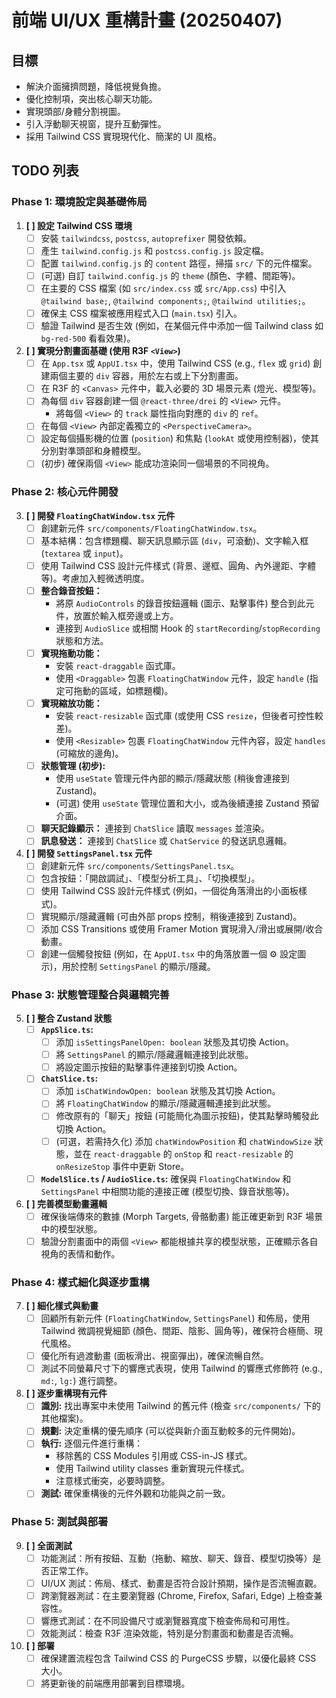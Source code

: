 # 前端 UI/UX 重構計畫 (20250407)

## 目標

-   解決介面擁擠問題，降低視覺負擔。
-   優化控制項，突出核心聊天功能。
-   實現頭部/身體分割視圖。
-   引入浮動聊天視窗，提升互動彈性。
-   採用 Tailwind CSS 實現現代化、簡潔的 UI 風格。

## TODO 列表

### Phase 1: 環境設定與基礎佈局

1.  **[ ] 設定 Tailwind CSS 環境**
    *   [ ] 安裝 `tailwindcss`, `postcss`, `autoprefixer` 開發依賴。
    *   [ ] 產生 `tailwind.config.js` 和 `postcss.config.js` 設定檔。
    *   [ ] 配置 `tailwind.config.js` 的 `content` 路徑，掃描 `src/` 下的元件檔案。
    *   [ ] (可選) 自訂 `tailwind.config.js` 的 `theme` (顏色、字體、間距等)。
    *   [ ] 在主要的 CSS 檔案 (如 `src/index.css` 或 `src/App.css`) 中引入 `@tailwind base;`, `@tailwind components;`, `@tailwind utilities;`。
    *   [ ] 確保主 CSS 檔案被應用程式入口 (`main.tsx`) 引入。
    *   [ ] 驗證 Tailwind 是否生效 (例如，在某個元件中添加一個 Tailwind class 如 `bg-red-500` 看看效果)。

2.  **[ ] 實現分割畫面基礎 (使用 R3F `<View>`)**
    *   [ ] 在 `App.tsx` 或 `AppUI.tsx` 中，使用 Tailwind CSS (e.g., `flex` 或 `grid`) 創建兩個主要的 `div` 容器，用於左右或上下分割畫面。
    *   [ ] 在 R3F 的 `<Canvas>` 元件中，載入必要的 3D 場景元素 (燈光、模型等)。
    *   [ ] 為每個 `div` 容器創建一個 `@react-three/drei` 的 `<View>` 元件。
        *   將每個 `<View>` 的 `track` 屬性指向對應的 `div` 的 `ref`。
    *   [ ] 在每個 `<View>` 內部定義獨立的 `<PerspectiveCamera>`。
    *   [ ] 設定每個攝影機的位置 (`position`) 和焦點 (`lookAt` 或使用控制器)，使其分別對準頭部和身體模型。
    *   [ ] (初步) 確保兩個 `<View>` 能成功渲染同一個場景的不同視角。

### Phase 2: 核心元件開發

3.  **[ ] 開發 `FloatingChatWindow.tsx` 元件**
    *   [ ] 創建新元件 `src/components/FloatingChatWindow.tsx`。
    *   [ ] 基本結構：包含標題欄、聊天訊息顯示區 (`div`，可滾動)、文字輸入框 (`textarea` 或 `input`)。
    *   [ ] 使用 Tailwind CSS 設計元件樣式 (背景、邊框、圓角、內外邊距、字體等)。考慮加入輕微透明度。
    *   [ ] **整合錄音按鈕：**
        *   將原 `AudioControls` 的錄音按鈕邏輯 (圖示、點擊事件) 整合到此元件，放置於輸入框旁邊或上方。
        *   連接到 `AudioSlice` 或相關 Hook 的 `startRecording`/`stopRecording` 狀態和方法。
    *   [ ] **實現拖動功能：**
        *   安裝 `react-draggable` 函式庫。
        *   使用 `<Draggable>` 包裹 `FloatingChatWindow` 元件，設定 `handle` (指定可拖動的區域，如標題欄)。
    *   [ ] **實現縮放功能：**
        *   安裝 `react-resizable` 函式庫 (或使用 CSS `resize`，但後者可控性較差)。
        *   使用 `<Resizable>` 包裹 `FloatingChatWindow` 元件內容，設定 `handles` (可縮放的邊角)。
    *   [ ] **狀態管理 (初步):**
        *   使用 `useState` 管理元件內部的顯示/隱藏狀態 (稍後會連接到 Zustand)。
        *   (可選) 使用 `useState` 管理位置和大小，或為後續連接 Zustand 預留介面。
    *   [ ] **聊天記錄顯示：** 連接到 `ChatSlice` 讀取 `messages` 並渲染。
    *   [ ] **訊息發送：** 連接到 `ChatSlice` 或 `ChatService` 的發送訊息邏輯。

4.  **[ ] 開發 `SettingsPanel.tsx` 元件**
    *   [ ] 創建新元件 `src/components/SettingsPanel.tsx`。
    *   [ ] 包含按鈕：「開啟調試」、「模型分析工具」、「切換模型」。
    *   [ ] 使用 Tailwind CSS 設計元件樣式 (例如，一個從角落滑出的小面板樣式)。
    *   [ ] 實現顯示/隱藏邏輯 (可由外部 props 控制，稍後連接到 Zustand)。
    *   [ ] 添加 CSS Transitions 或使用 Framer Motion 實現滑入/滑出或展開/收合動畫。
    *   [ ] 創建一個觸發按鈕 (例如，在 `AppUI.tsx` 中的角落放置一個 ⚙️ 設定圖示)，用於控制 `SettingsPanel` 的顯示/隱藏。

### Phase 3: 狀態管理整合與邏輯完善

5.  **[ ] 整合 Zustand 狀態**
    *   [ ] **`AppSlice.ts`:**
        *   [ ] 添加 `isSettingsPanelOpen: boolean` 狀態及其切換 Action。
        *   [ ] 將 `SettingsPanel` 的顯示/隱藏邏輯連接到此狀態。
        *   [ ] 將設定圖示按鈕的點擊事件連接到切換 Action。
    *   [ ] **`ChatSlice.ts`:**
        *   [ ] 添加 `isChatWindowOpen: boolean` 狀態及其切換 Action。
        *   [ ] 將 `FloatingChatWindow` 的顯示/隱藏邏輯連接到此狀態。
        *   [ ] 修改原有的「聊天」按鈕 (可能簡化為圖示按鈕)，使其點擊時觸發此切換 Action。
        *   [ ] (可選，若需持久化) 添加 `chatWindowPosition` 和 `chatWindowSize` 狀態，並在 `react-draggable` 的 `onStop` 和 `react-resizable` 的 `onResizeStop` 事件中更新 Store。
    *   [ ] **`ModelSlice.ts` / `AudioSlice.ts`:** 確保與 `FloatingChatWindow` 和 `SettingsPanel` 中相關功能的連接正確 (模型切換、錄音狀態等)。

6.  **[ ] 完善模型動畫邏輯**
    *   [ ] 確保後端傳來的數據 (Morph Targets, 骨骼動畫) 能正確更新到 R3F 場景中的模型狀態。
    *   [ ] 驗證分割畫面中的兩個 `<View>` 都能根據共享的模型狀態，正確顯示各自視角的表情和動作。

### Phase 4: 樣式細化與逐步重構

7.  **[ ] 細化樣式與動畫**
    *   [ ] 回顧所有新元件 (`FloatingChatWindow`, `SettingsPanel`) 和佈局，使用 Tailwind 微調視覺細節 (顏色、間距、陰影、圓角等)，確保符合極簡、現代風格。
    *   [ ] 優化所有過渡動畫 (面板滑出、視窗彈出)，確保流暢自然。
    *   [ ] 測試不同螢幕尺寸下的響應式表現，使用 Tailwind 的響應式修飾符 (e.g., `md:`, `lg:`) 進行調整。

8.  **[ ] 逐步重構現有元件**
    *   [ ] **識別:** 找出專案中未使用 Tailwind 的舊元件 (檢查 `src/components/` 下的其他檔案)。
    *   [ ] **規劃:** 決定重構的優先順序 (可以從與新介面互動較多的元件開始)。
    *   [ ] **執行:** 逐個元件進行重構：
        *   移除舊的 CSS Modules 引用或 CSS-in-JS 樣式。
        *   使用 Tailwind utility classes 重新實現元件樣式。
        *   注意樣式衝突，必要時調整。
    *   [ ] **測試:** 確保重構後的元件外觀和功能與之前一致。

### Phase 5: 測試與部署

9.  **[ ] 全面測試**
    *   [ ] 功能測試：所有按鈕、互動（拖動、縮放、聊天、錄音、模型切換等）是否正常工作。
    *   [ ] UI/UX 測試：佈局、樣式、動畫是否符合設計預期，操作是否流暢直觀。
    *   [ ] 跨瀏覽器測試：在主要瀏覽器 (Chrome, Firefox, Safari, Edge) 上檢查兼容性。
    *   [ ] 響應式測試：在不同設備尺寸或瀏覽器寬度下檢查佈局和可用性。
    *   [ ] 效能測試：檢查 R3F 渲染效能，特別是分割畫面和動畫是否流暢。

10. **[ ] 部署**
    *   [ ] 確保建置流程包含 Tailwind CSS 的 PurgeCSS 步驟，以優化最終 CSS 大小。
    *   [ ] 將更新後的前端應用部署到目標環境。 